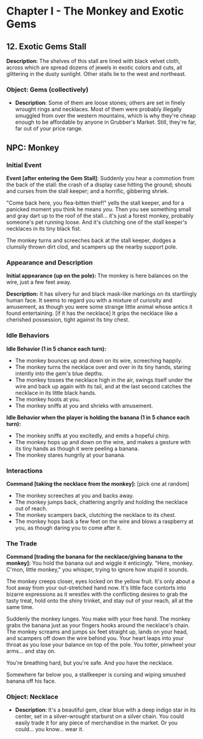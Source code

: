 # Chapter I - The Monkey and Exotic Gems

## 12. Exotic Gems Stall

**Description**: 
The shelves of this stall are lined with black velvet cloth, across which are spread dozens of jewels in exotic colors and cuts, all glittering in the dusty sunlight. Other stalls lie to the west and northeast.

### Object: Gems (collectively)
- **Description**: Some of them are loose stones; others are set in finely wrought rings and necklaces. Most of them were probably illegally smuggled from over the western mountains, which is why they're cheap enough to be affordable by anyone in Grubber's Market. Still, they're far, far out of your price range.

## NPC: Monkey

### Initial Event

**Event [after entering the Gem Stall]**: 
Suddenly you hear a commotion from the back of the stall: the crash of a display case hitting the ground; shouts and curses from the stall keeper; and a horrific, gibbering shriek.

"Come back here, you flea-bitten thief!" yells the stall keeper, and for a panicked moment you think he means *you*. Then you see something small and gray dart up to the roof of the stall... it's just a forest monkey, probably someone's pet running loose. And it's clutching one of the stall keeper's necklaces in its tiny black fist.

The monkey turns and screeches back at the stall keeper, dodges a clumsily thrown dirt clod, and scampers up the nearby support pole.

### Appearance and Description

**Initial appearance (up on the pole):** 
The monkey is here balances on the wire, just a few feet away.

**Description:** 
It has silvery fur and black mask-like markings on its startlingly human face. It seems to regard you with a mixture of curiosity and amusement, as though you were some strange little animal whose antics it found entertaining. [if it has the necklace] It grips the necklace like a cherished possession, tight against its tiny chest.

### Idle Behaviors

**Idle Behavior (1 in 5 chance each turn):**
- The monkey bounces up and down on its wire, screeching happily.
- The monkey turns the necklace over and over in its tiny hands, staring intently into the gem's blue depths.
- The monkey tosses the necklace high in the air, swings itself under the wire and back up again with its tail, and at the last second catches the necklace in its little black hands.
- The monkey hoots at you.
- The monkey sniffs at you and shrieks with amusement.

**Idle Behavior when the player is holding the banana (1 in 5 chance each turn):**
- The monkey sniffs at you excitedly, and emits a hopeful chirp.
- The monkey hops up and down on the wire, and makes a gesture with its tiny hands as though it were peeling a banana.
- The monkey stares hungrily at your banana.

### Interactions

**Command [taking the necklace from the monkey]:** [pick one at random]
- The monkey screeches at you and backs away.
- The monkey jumps back, chattering angrily and holding the necklace out of reach.
- The monkey scampers back, clutching the necklace to its chest.
- The monkey hops back a few feet on the wire and blows a raspberry at you, as though daring you to come after it.

### The Trade

**Command [trading the banana for the necklace/giving banana to the monkey]:** 
You hold the banana out and wiggle it enticingly. "Here, monkey. C'mon, little monkey," you whisper, trying to ignore how stupid it sounds.

The monkey creeps closer, eyes locked on the yellow fruit. It's only about a foot away from your out-stretched hand now. It's little face contorts into bizarre expressions as it wrestles with the conflicting desires to grab the tasty treat, hold onto the shiny trinket, and stay out of your reach, all at the same time.

Suddenly the monkey lunges. You make with your free hand. The monkey grabs the banana just as your fingers hooks around the necklace's chain. The monkey screams and jumps six feet straight up, lands on your head, and scampers off down the wire behind you. Your heart leaps into your throat as you lose your balance on top of the pole. You totter, pinwheel your arms... and stay on.

You're breathing hard, but you're safe. And you have the necklace.

Somewhere far below you, a stallkeeper is cursing and wiping smushed banana off his face.

### Object: Necklace
- **Description**: It's a beautiful gem, clear blue with a deep indigo star in its center, set in a silver-wrought starburst on a silver chain. You could easily trade it for any piece of merchandise in the market. Or you could... you know... wear it.
